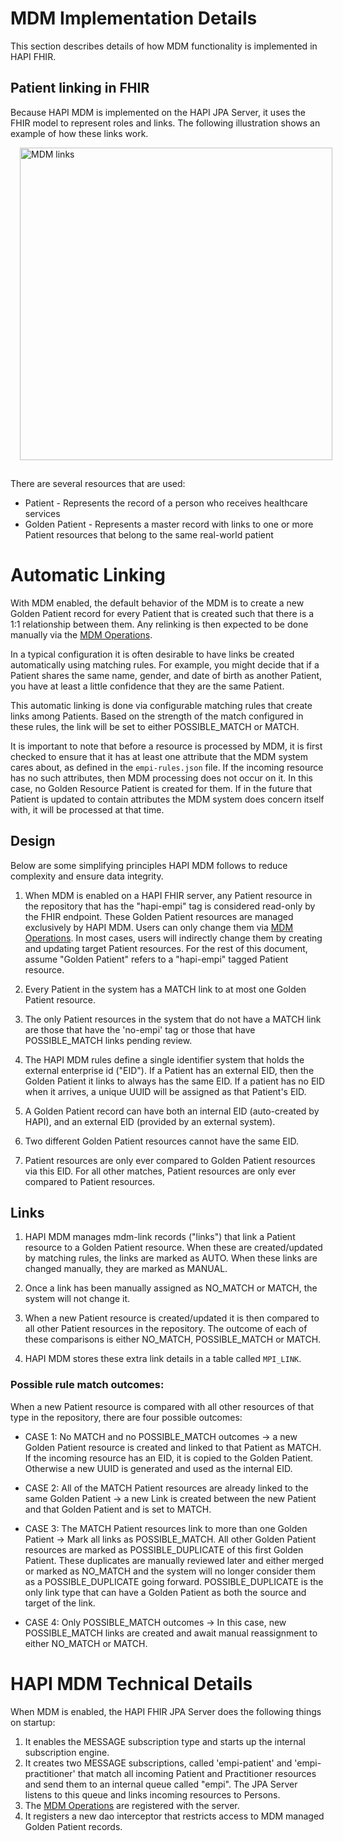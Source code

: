# MDM Implementation Details

This section describes details of how MDM functionality is implemented in HAPI FHIR.

## Patient linking in FHIR

Because HAPI MDM is implemented on the HAPI JPA Server, it uses the FHIR model to represent roles and links. The 
following illustration shows an example of how these links work.

<a href="/hapi-fhir/docs/images/empi-links.svg"><img src="/hapi-fhir/docs/images/empi-links.svg" alt="MDM links" style="margin-left: 15px; margin-bottom: 15px; width: 500px;" /></a>

There are several resources that are used:

* Patient - Represents the record of a person who receives healthcare services
* Golden Patient - Represents a master record with links to one or more Patient resources that belong to the same real-world patient

# Automatic Linking

With MDM enabled, the default behavior of the MDM is to create a new Golden Patient record for every Patient that is 
created such that there is a 1:1 relationship between them. Any relinking is then expected to be done manually via the 
[MDM Operations](/hapi-fhir/docs/server_jpa_empi/empi_operations.html).

In a typical configuration it is often desirable to have links be created automatically using matching rules. For example, 
you might decide that if a Patient shares the same name, gender, and date of birth as another Patient, you have at 
least a little confidence that they are the same Patient.

This automatic linking is done via configurable matching rules that create links among Patients. Based on the strength
 of the match configured in these rules, the link will be set to either POSSIBLE_MATCH or MATCH.

It is important to note that before a resource is processed by MDM, it is first checked to ensure that it has at least
 one attribute that the MDM system cares about, as defined in the `empi-rules.json` file. If the incoming resource has 
 no such attributes, then MDM processing does not occur on it. In this case, no Golden Resource Patient is created for 
 them. If in the future that Patient is updated to contain attributes the MDM system does concern itself with, it will 
 be processed at that time.

## Design

Below are some simplifying principles HAPI MDM follows to reduce complexity and ensure data integrity.

1. When MDM is enabled on a HAPI FHIR server, any Patient resource in the repository that has the "hapi-empi" tag is
 considered read-only by the FHIR endpoint. These Golden Patient resources are managed exclusively by HAPI MDM. Users 
 can only change them via [MDM Operations](/hapi-fhir/docs/server_jpa_empi/empi_operations.html).  In most cases, users 
 will indirectly change them by creating and updating target Patient resources. For the rest of this document, assume
  "Golden Patient" refers to a "hapi-empi" tagged Patient resource.

1. Every Patient in the system has a MATCH link to at most one Golden Patient resource.

1. The only Patient resources in the system that do not have a MATCH link are those that have the 'no-empi' tag or 
those that have POSSIBLE_MATCH links pending review.

1. The HAPI MDM rules define a single identifier system that holds the external enterprise id ("EID"). If a Patient has 
an external EID, then the Golden Patient it links to always has the same EID. If a patient has no EID when it arrives, 
a unique UUID will be assigned as that Patient's EID.

1. A Golden Patient record can have both an internal EID (auto-created by HAPI), and an external EID (provided by an 
external system).

1. Two different Golden Patient resources cannot have the same EID.

1. Patient resources are only ever compared to Golden Patient resources via this EID. For all other matches, Patient 
resources are only ever compared to Patient resources.

## Links

1. HAPI MDM manages mdm-link records ("links") that link a Patient resource to a Golden Patient resource. When these are
 created/updated by matching rules, the links are marked as AUTO.  When these links are changed manually, they are 
 marked as MANUAL.

1. Once a link has been manually assigned as NO_MATCH or MATCH, the system will not change it.

1. When a new Patient resource is created/updated it is then compared to all other Patient resources in the repository. 
The outcome of each of these comparisons is either NO_MATCH, POSSIBLE_MATCH or MATCH.

1. HAPI MDM stores these extra link details in a table called `MPI_LINK`.

<!---
1. Whenever a MATCH link is established between a Patient resource and a Golden Patient resource, that Patient is always
 added to that Golden Patient resource links.  All MATCH links have corresponding Golden Patient resource links and all 
 Golden Patient resource links have corresponding MATCH empi-link records. You can think of the fields of the empi-link 
 records as extra meta-data associated with each Person.link.target.

1. Each record in the `MPI_LINK` table corresponds to a `link.target` entry on a Person resource unless it is a NO_MATCH record.  HAPI MDM uses the following convention for the Person.link.assurance level:
    1. Level 1: POSSIBLE_MATCH
    1. Level 2: AUTO MATCH
    1. Level 3: MANUAL MATCH
    1. Level 4: GOLDEN RECORD
-->

### Possible rule match outcomes:

When a new Patient resource is compared with all other resources of that type in the repository, there are four possible outcomes:

<!---
All fields are copied from the Patient to the Golden Patient.
-->

* CASE 1: No MATCH and no POSSIBLE_MATCH outcomes -> a new Golden Patient resource is created and linked to that Patient as MATCH.
  If the incoming resource has an EID, it is copied to the Golden Patient. Otherwise a new UUID is generated and used as the internal EID.

* CASE 2: All of the MATCH Patient resources are already linked to the same Golden Patient -> a new Link is created between the new Patient and that Golden Patient and is set to MATCH.

* CASE 3: The MATCH Patient resources link to more than one Golden Patient -> Mark all links as POSSIBLE_MATCH.  All other Golden Patient resources are marked 
as POSSIBLE_DUPLICATE of this first Golden Patient. These duplicates are manually reviewed later and either merged or marked as NO_MATCH and the system will 
no longer consider them as a POSSIBLE_DUPLICATE going forward. POSSIBLE_DUPLICATE is the only link type that can have a Golden Patient as both the source and target of the link.

* CASE 4: Only POSSIBLE_MATCH outcomes -> In this case, new POSSIBLE_MATCH links are created and await manual reassignment to either NO_MATCH or MATCH.

# HAPI MDM Technical Details

When MDM is enabled, the HAPI FHIR JPA Server does the following things on startup:

1. It enables the MESSAGE subscription type and starts up the internal subscription engine.
1. It creates two MESSAGE subscriptions, called 'empi-patient' and 'empi-practitioner' that match all incoming Patient and Practitioner resources and send them to an internal queue called "empi".  The JPA Server listens to this queue and links incoming resources to Persons.
1. The [MDM Operations](/hapi-fhir/docs/server_jpa_empi/empi_operations.html) are registered with the server.
1. It registers a new dao interceptor that restricts access to MDM managed Golden Patient records.
